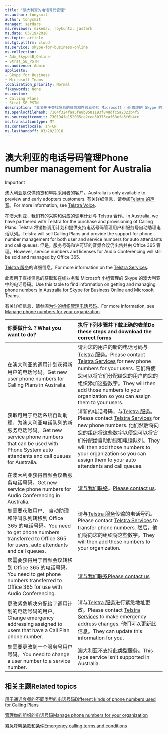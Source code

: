 ```yaml
---
title: "澳大利亚的电话号码管理"
ms.author: tonysmit
author: tonysmit
manager: serdars
ms.reviewer: mikedav, roykuntz, jastark
ms.date: 03/19/2018
ms.topic: article
ms.tgt.pltfrm: cloud
ms.service: skype-for-business-online
ms.collection:
- Adm_Skype4B_Online
- Strat_SB_PSTN
ms.audience: Admin
appliesto:
- Skype for Business
- Microsoft Teams
localization_priority: Normal
f1keywords: None
ms.custom:
- Calling Plans
- Strat_SB_PSTN
description: "此表用于查找信息的获取和在线业务和 Microsoft 小组管理的 Skype 的澳大利亚中的电话号码。"
ms.openlocfilehash: 7104f324faa5fe8b8581193f848dfc5a2323b4f5
ms.sourcegitcommit: 730194fa152085ca2cee30373eaf68efa5f6b4ce
ms.translationtype: MT
ms.contentlocale: zh-CN
ms.lasthandoff: 03/20/2018
---
```

# <a name="phone-number-management-for-australia"></a><span data-ttu-id="2688f-103">澳大利亚的电话号码管理</span><span class="sxs-lookup"><span data-stu-id="2688f-103">Phone number management for Australia</span></span>
> [!IMPORTANT]
> <span data-ttu-id="2688f-104">澳大利亚是仅供预览和早期采用者的客户。</span><span class="sxs-lookup"><span data-stu-id="2688f-104">Australia is only available to preview and early adopters customers.</span></span> <span data-ttu-id="2688f-105">有关详细信息，请参阅[Telstra 的声音](http://aka.ms/TelstraVoicePlan)。</span><span class="sxs-lookup"><span data-stu-id="2688f-105">For more information, see [Telstra Voice](http://aka.ms/TelstraVoicePlan).</span></span> 

<span data-ttu-id="2688f-106">在澳大利亚，我们有的采购和供应的调用计划与 Telstra 合作。</span><span class="sxs-lookup"><span data-stu-id="2688f-106">In Australia, we have partnered with Telstra for the purchase and provisioning of Calling Plans.</span></span> <span data-ttu-id="2688f-107">Telstra 将销售调用计划和提供支持电话号码管理用户和服务号自动助理电话队列。</span><span class="sxs-lookup"><span data-stu-id="2688f-107">Telstra will sell Calling Plans and provide the support for phone number management for both user and service numbers for auto attendants and call queues.</span></span> <span data-ttu-id="2688f-108">但是，服务号码和许可证的音频会议仍出售并由 Office 365 管理。</span><span class="sxs-lookup"><span data-stu-id="2688f-108">However, service numbers and licenses for Audio Conferencing will still be sold and managed by Office 365.</span></span>

<span data-ttu-id="2688f-109">[Telstra 服务](http://aka.ms/TelstraVoicePlan)的详细信息。</span><span class="sxs-lookup"><span data-stu-id="2688f-109">For more information on the [Telstra Services](http://aka.ms/TelstraVoicePlan).</span></span>

<span data-ttu-id="2688f-110">此表用于查找信息的获取和在线业务和 Microsoft 小组管理的 Skype 的澳大利亚中的电话号码。</span><span class="sxs-lookup"><span data-stu-id="2688f-110">Use this table to find information on getting and managing phone numbers in Australia for Skype for Business Online and Microsoft Teams.</span></span> 

<span data-ttu-id="2688f-111">有关详细信息，请参阅[为你的组织管理电话号码](manage-phone-numbers-for-your-organization.md)。</span><span class="sxs-lookup"><span data-stu-id="2688f-111">For more information, see [Manage phone numbers for your organization](manage-phone-numbers-for-your-organization.md).</span></span>
  
|<span data-ttu-id="2688f-112">**你要做什么？**</span><span class="sxs-lookup"><span data-stu-id="2688f-112">**What you want to do?**</span></span>|<span data-ttu-id="2688f-113">**执行下列步骤并下载正确的表单**</span><span class="sxs-lookup"><span data-stu-id="2688f-113">**Do these steps and download the correct forms**</span></span>|
|:-----|:-----|
|<span data-ttu-id="2688f-114">在澳大利亚的调用计划获得新用户的电话号码。</span><span class="sxs-lookup"><span data-stu-id="2688f-114">Get new user phone numbers for Calling Plans in Australia.</span></span>   <br/> |<span data-ttu-id="2688f-115">请为您的用户的新的电话号码与[Telstra 服务](http://aka.ms/TelstraVoicePlan)。</span><span class="sxs-lookup"><span data-stu-id="2688f-115">Please contact [Telstra Services](http://aka.ms/TelstraVoicePlan) for new phone numbers for your users.</span></span> <span data-ttu-id="2688f-116">它们将使您可以将它们分配给您的用户向您的组织添加这些数字。</span><span class="sxs-lookup"><span data-stu-id="2688f-116">They will then add those numbers to your organization so you can assign them to your users.</span></span> <br/> 
|<span data-ttu-id="2688f-117">获取可用于电话系统自动助理，为澳大利亚电话队列的新服务电话号码。</span><span class="sxs-lookup"><span data-stu-id="2688f-117">Get new service phone numbers that can be used with Phone System auto attendants and call queues for Australia.</span></span> <br/> |<span data-ttu-id="2688f-118">请新的电话号码，与[Telstra 服务](http://aka.ms/TelstraVoicePlan)。</span><span class="sxs-lookup"><span data-stu-id="2688f-118">Please contact [Telstra Services](http://aka.ms/TelstraVoicePlan) for new phone numbers.</span></span> <span data-ttu-id="2688f-119">他们然后将向您的组织将这些数字以便您可以将它们分配给自动助理和电话队列。</span><span class="sxs-lookup"><span data-stu-id="2688f-119">They will then add those numbers to your organization so you can assign them to your auto attendants and call queues.</span></span> <br/>|
|<span data-ttu-id="2688f-120">在澳大利亚获得音频会议新服务电话号码。</span><span class="sxs-lookup"><span data-stu-id="2688f-120">Get new service phone numbers for Audio Conferencing in Australia.</span></span>   <br/> |<span data-ttu-id="2688f-121">[请与我们联络](mailto:ptnapac@microsoft.com)。</span><span class="sxs-lookup"><span data-stu-id="2688f-121">[Please contact us](mailto:ptnapac@microsoft.com).</span></span>|
|<span data-ttu-id="2688f-122">您需要获取用户、 自动助理和呼叫队列转移到 Office 365 的电话号码。</span><span class="sxs-lookup"><span data-stu-id="2688f-122">You need to get phone numbers transferred to Office 365 for users, auto attendants and call queues.</span></span>  <br/> |<span data-ttu-id="2688f-123">请与[Telstra 服务](http://aka.ms/TelstraVoicePlan)传输的电话号码。</span><span class="sxs-lookup"><span data-stu-id="2688f-123">Please contact [Telstra Services](http://aka.ms/TelstraVoicePlan) to transfer phone numbers.</span></span> <span data-ttu-id="2688f-124">然后，他们将向您的组织将这些数字。</span><span class="sxs-lookup"><span data-stu-id="2688f-124">They will then add those numbers to your organization.</span></span>  <br/> |
|<span data-ttu-id="2688f-125">您需要获得用于音频会议转移到 Office 365 的电话号码。</span><span class="sxs-lookup"><span data-stu-id="2688f-125">You need to get phone numbers transferred to Office 365 for use with Audio Conferencing.</span></span>  |[<span data-ttu-id="2688f-126">请与我们联系</span><span class="sxs-lookup"><span data-stu-id="2688f-126">Please contact us</span></span>](mailto:ptnapac@microsoft.com) |
|<span data-ttu-id="2688f-127">更改紧急解决分配给了调用计划的电话号码的用户。</span><span class="sxs-lookup"><span data-stu-id="2688f-127">Change emergency addressing assigned to users that have a Call Plan phone number.</span></span> |<span data-ttu-id="2688f-128">请与[Telstra 服务](http://aka.ms/TelstraVoicePlan)进行紧急地址更改。</span><span class="sxs-lookup"><span data-stu-id="2688f-128">Please contact [Telstra Services](http://aka.ms/TelstraVoicePlan) to make emergency address changes.</span></span> <span data-ttu-id="2688f-129">他们可以更新此信息。</span><span class="sxs-lookup"><span data-stu-id="2688f-129">They can update this information for you.</span></span>|
|<span data-ttu-id="2688f-130">您需要更改到一个服务号用户号码。</span><span class="sxs-lookup"><span data-stu-id="2688f-130">You need to change a user number to a service number.</span></span> |<span data-ttu-id="2688f-131">澳大利亚不支持此类型服务。</span><span class="sxs-lookup"><span data-stu-id="2688f-131">This type service isn't supported in Australia.</span></span> 
   
## <a name="related-topics"></a><span data-ttu-id="2688f-132">相关主题</span><span class="sxs-lookup"><span data-stu-id="2688f-132">Related topics</span></span>
[<span data-ttu-id="2688f-133">用于通话套餐的不同类型的电话号码</span><span class="sxs-lookup"><span data-stu-id="2688f-133">Different kinds of phone numbers used for Calling Plans</span></span>](../different-kinds-of-phone-numbers-used-for-calling-plans.md)

[<span data-ttu-id="2688f-134">管理你的组织的电话号码</span><span class="sxs-lookup"><span data-stu-id="2688f-134">Manage phone numbers for your organization</span></span>](manage-phone-numbers-for-your-organization.md)

[<span data-ttu-id="2688f-135">紧急呼叫条款和条件</span><span class="sxs-lookup"><span data-stu-id="2688f-135">Emergency calling terms and conditions</span></span>](../emergency-calling-terms-and-conditions.md)